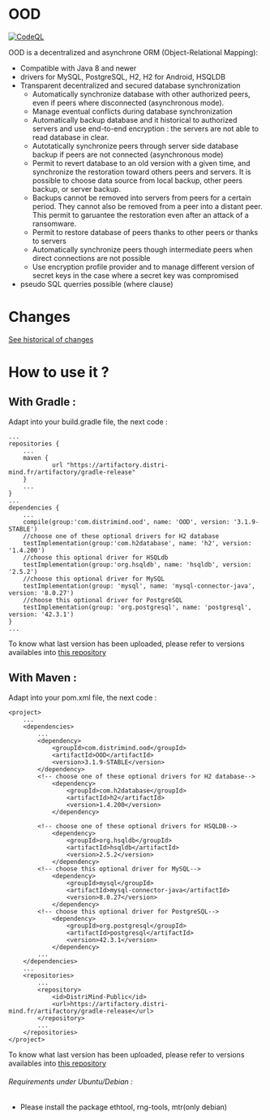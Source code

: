# OOD

[![CodeQL](https://github.com/JazZ51/OOD/actions/workflows/codeql-analysis.yml/badge.svg)](https://github.com/JazZ51/OOD/actions/workflows/codeql-analysis.yml)

OOD is a decentralized and asynchrone ORM (Object-Relational Mapping):
* Compatible with Java 8 and newer
* drivers for MySQL, PostgreSQL, H2, H2 for Android, HSQLDB
* Transparent decentralized and secured database synchronization
  * Automatically synchronize database with other authorized peers, even if peers where disconnected (asynchronous mode).
  * Manage eventual conflicts during database synchronization
  * Automatically backup database and it historical to authorized servers and use end-to-end encryption : the servers are not able to read database in clear. 
  * Autotatically synchronize peers through server side database backup if peers are not connected (asynchronous mode)
  * Permit to revert database to an old version with a given time, and synchronize the restoration toward others peers and servers. It is possible to choose data source from local backup, other peers backup, or server backup.
  * Backups cannot be removed into servers from peers for a certain period. They cannot also be removed from a peer into a distant peer. This permit to garuantee the restoration even after an attack of a ransomware. 
  * Permit to restore database of peers thanks to other peers or thanks to servers
  * Automatically synchronize peers though intermediate peers when direct connections are not possible
  * Use encryption profile provider and to manage different version of secret keys in the case where a secret key was compromised
* pseudo SQL querries possible (where clause)



# Changes

[See historical of changes](./changelog.md)

# How to use it ?
## With Gradle :

Adapt into your build.gradle file, the next code :

	...
	repositories {
		...
		maven {
	       		url "https://artifactory.distri-mind.fr/artifactory/gradle-release"
	   	}
		...
	}
	...
	dependencies {
		...
		compile(group:'com.distrimind.ood', name: 'OOD', version: '3.1.9-STABLE')
		//choose one of these optional drivers for H2 database
		testImplementation(group:'com.h2database', name: 'h2', version: '1.4.200')
		//choose this optional driver for HSQLdb
		testImplementation(group:'org.hsqldb', name: 'hsqldb', version: '2.5.2')
		//choose this optional driver for MySQL
		testImplementation(group: 'mysql', name: 'mysql-connector-java', version: '8.0.27')
		//choose this optional driver for PostgreSQL
		testImplementation(group: 'org.postgresql', name: 'postgresql', version: '42.3.1')
	}
	...


To know what last version has been uploaded, please refer to versions availables into [this repository](https://artifactory.distri-mind.fr/artifactory/DistriMind-Public/com/distrimind/ood/OOD/)
## With Maven :
Adapt into your pom.xml file, the next code :

	<project>
		...
		<dependencies>
			...
			<dependency>
				<groupId>com.distrimind.ood</groupId>
				<artifactId>OOD</artifactId>
				<version>3.1.9-STABLE</version>
			</dependency>
			<!-- choose one of these optional drivers for H2 database-->
				<dependency>
					<groupId>com.h2database</groupId>
					<artifactId>h2</artifactId>
					<version>1.4.200</version>
				</dependency>

			<!-- choose one of these optional drivers for HSQLDB-->
				<dependency>
					<groupId>org.hsqldb</groupId>
					<artifactId>hsqldb</artifactId>
					<version>2.5.2</version>
				</dependency>
			<!-- choose this optional driver for MySQL-->
				<dependency>
					<groupId>mysql</groupId>
					<artifactId>mysql-connector-java</artifactId>
					<version>8.0.27</version>
				</dependency>
			<!-- choose this optional driver for PostgreSQL-->
				<dependency>
					<groupId>org.postgresql</groupId>
					<artifactId>postgresql</artifactId>
					<version>42.3.1</version>
				</dependency>
			...
		</dependencies>
		...
		<repositories>
			...
			<repository>
				<id>DistriMind-Public</id>
				<url>https://artifactory.distri-mind.fr/artifactory/gradle-release</url>
			</repository>
			...
		</repositories>
	</project>

To know what last version has been uploaded, please refer to versions availables into [this repository](https://artifactory.distri-mind.fr/artifactory/DistriMind-Public/com/distrimind/ood/OOD/)

###### Requirements under Ubuntu/Debian :
  * Please install the package ethtool, rng-tools, mtr(only debian)

